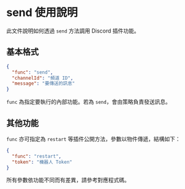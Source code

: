 # send 使用說明

此文件說明如何透過 `send` 方法調用 Discord 插件功能。

## 基本格式
```json
{
  "func": "send",
  "channelId": "頻道 ID",
  "message": "要傳送的訊息"
}
```
`func` 為指定要執行的內部功能。若為 `send`，會由策略負責發送訊息。

## 其他功能
`func` 亦可指定為 `restart` 等插件公開方法，參數以物件傳遞，結構如下：
```json
{
  "func": "restart",
  "token": "機器人 Token"
}
```

所有參數依功能不同而有差異，請參考對應程式碼。
